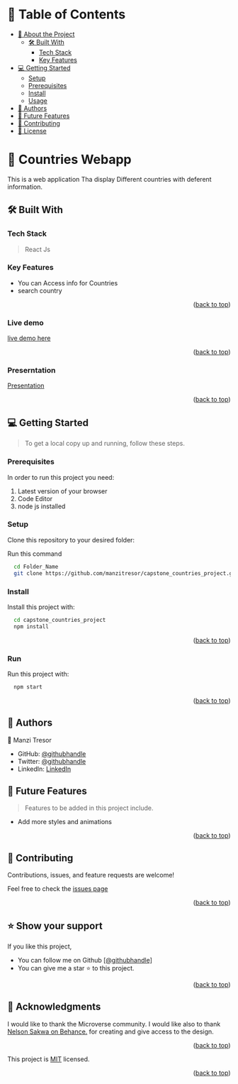 
<a name="readme-top"></a>

<!-- TABLE OF CONTENTS -->

# 📗 Table of Contents

- [📖 About the Project](#about-project)
  - [🛠 Built With](#built-with)
    - [Tech Stack](#tech-stack)
    - [Key Features](#key-features)
- [💻 Getting Started](#getting-started)
  - [Setup](#setup)
  - [Prerequisites](#prerequisites)
  - [Install](#install)
  - [Usage](#usage)
- [👥 Authors](#authors)
- [🔭 Future Features](#future-features)
- [🤝 Contributing](#contributing)
- [📝 License](#license)

<!-- PROJECT DESCRIPTION -->

# 📖 Countries Webapp <a name="about-project"></a>

This is a web application Tha display Different countries with deferent information.

## 🛠 Built With <a name="built-with"></a>

### Tech Stack <a name="tech-stack"></a>

> React Js

<!-- Features -->

### Key Features <a name="key-features"></a>
 - You can Access info for Countries
 - search country 

<p align="right">(<a href="#readme-top">back to top</a>)</p>

### Live demo <a name="live-demo"></a>
 [live demo here](https://countries-93lo.onrender.com/)

<p align="right">(<a href="#readme-top">back to top</a>)</p>

### Preserntation <a name="live-demo"></a>
 [Presentation]([https://countries-93lo.onrender.com/](https://www.loom.com/share/fdc32c67c192418bb5cdceb9705a1861?sid=06911817-f494-4b17-9397-5bc66c12bcd6))

<p align="right">(<a href="#readme-top">back to top</a>)</p>

<!-- GETTING STARTED -->

## 💻 Getting Started <a name="getting-started"></a>

> To get a local copy up and running, follow these steps.

### Prerequisites

In order to run this project you need:

1. Latest version of your browser
2. Code Editor
3. node js installed

<!--
Example command:

```sh
 gem install rails
```
 -->

### Setup

Clone this repository to your desired folder:

Run this command

```sh
  cd Folder_Name
  git clone https://github.com/manzitresor/capstone_countries_project.git
```

### Install

Install this project with:

```sh
  cd capstone_countries_project
  npm install
```

<p align="right">(<a href="#readme-top">back to top</a>)</p>

### Run

Run this project with:

```sh
  npm start
```

<p align="right">(<a href="#readme-top">back to top</a>)</p>

<!-- AUTHORS -->

## 👥 Authors <a name="authors"></a>

👤 Manzi Tresor

- GitHub: [@githubhandle](https://github.com/manzitresor)
- Twitter: [@githubhandle](https://twitter.com/MANZITresor3)
- LinkedIn: [LinkedIn](https://www.linkedin.com/in/manzi-tresor-783b4022a/)


<!-- FUTURE FEATURES -->

## 🔭 Future Features <a name="future-features"></a>

> Features to be added in this project include.

- Add more styles and animations


<p align="right">(<a href="#readme-top">back to top</a>)</p>

<!-- CONTRIBUTING -->

## 🤝 Contributing <a name="contributing"></a>

Contributions, issues, and feature requests are welcome!

Feel free to check the <a href="https://github.com/manzitresor/capstone_countries_project/issues">issues page</a>

<p align="right">(<a href="#readme-top">back to top</a>)</p>

<!-- SUPPORT -->

## ⭐️ Show your support <a name="support"></a>

If you like this project,
- You can follow me on Github <a href ="https://github.com/manzitresor">[@githubhandle]</a> 
- You can give me a star ⭐ to this project.

<p align="right">(<a href="#readme-top">back to top</a>)</p>

<!-- ACKNOWLEDGEMENTS -->

## 🙏 Acknowledgments <a name="acknowledgements"></a>

I would like to thank the Microverse community. I would like also to thank [Nelson Sakwa on Behance.](https://www.behance.net/sakwadesignstudio) for creating and give access to the design.

<p align="right">(<a href="#readme-top">back to top</a>)</p>


This project is [MIT](./LICENSE) licensed.

<p align="right">(<a href="#readme-top">back to top</a>)</p>

